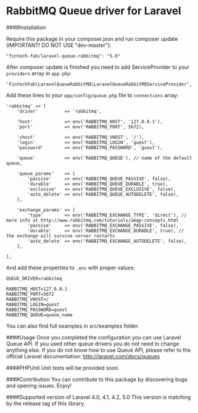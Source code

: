 RabbitMQ Queue driver for Laravel
======================

####Installation

Require this package in your composer.json and run composer update (IMPORTANT! DO NOT USE "dev-master"):

	"fintech-fab/laravel-queue-rabbitmq": "5.0"
    
After composer update is finished you need to add ServiceProvider to your `providers` array in `app.php`:
				
	'FintechFab\LaravelQueueRabbitMQ\LaravelQueueRabbitMQServiceProvider',

Add these lines to your `app/config/queue.php` file to `connections` array:
   
	'rabbitmq' => [
		'driver'          => 'rabbitmq',

		'host'            => env('RABBITMQ_HOST', '127.0.0.1'),
		'port'            => env('RABBITMQ_PORT', 5672),

		'vhost'           => env('RABBITMQ_VHOST', '/'),
		'login'           => env('RABBITMQ_LOGIN', 'guest'),
		'password'        => env('RABBITMQ_PASSWORD', 'guest'),

		'queue'           => env('RABBITMQ_QUEUE'), // name of the default queue,

		'queue_params'    => [
			'passive'     => env('RABBITMQ_QUEUE_PASSIVE', false),
			'durable'     => env('RABBITMQ_QUEUE_DURABLE', true),
			'exclusive'   => env('RABBITMQ_QUEUE_EXCLUSIVE', false),
			'auto_delete' => env('RABBITMQ_QUEUE_AUTODELETE', false),
		],

		'exchange_params' => [
			'type'        => env('RABBITMQ_EXCHANGE_TYPE', 'direct'), // more info at http://www.rabbitmq.com/tutorials/amqp-concepts.html
			'passive'     => env('RABBITMQ_EXCHANGE_PASSIVE', false),
			'durable'     => env('RABBITMQ_EXCHANGE_DURABLE', true), // the exchange will survive server restarts
			'auto_delete' => env('RABBITMQ_EXCHANGE_AUTODELETE', false),
		],

	],
		
And add these properties to `.env` with proper values: 

	QUEUE_DRIVER=rabbitmq

	RABBITMQ_HOST=127.0.0.1
	RABBITMQ_PORT=5672
	RABBITMQ_VHOST=/
	RABBITMQ_LOGIN=guest
	RABBITMQ_PASSWORD=guest
	RABBITMQ_QUEUE=queue_name

You can also find full examples in src/examples folder. 

####Usage
Once you completed the configuration you can use Laravel Queue API. If you used other queue drivers you do not need to change anything else. If you do not know how to use Queue API, please refer to the official Laravel documentation: http://laravel.com/docs/queues

####PHPUnit
Unit tests will be provided soon.

####Contribution
You can contribute to this package by discovering bugs and opening issues. Enjoy!

####Supported version of Laravel
4.0, 4.1, 4.2, 5.0
This version is matching by the release tag of this library.
